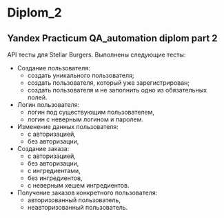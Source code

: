 # Diplom_2
## Yandex Practicum QA_automation diplom part 2
API тесты для Stellar Burgers. Выполнены следующие тесты:
* Создание пользователя:
  * создать уникального пользователя;
  * создать пользователя, который уже зарегистрирован;
  * создать пользователя и не заполнить одно из обязательных полей.
* Логин пользователя:
  * логин под существующим пользователем,
  * логин с неверным логином и паролем.
* Изменение данных пользователя:
  * с авторизацией,
  * без авторизации,
* Создание заказа:
  * с авторизацией,
  * без авторизации,
  * с ингредиентами,
  * без ингредиентов,
  * с неверным хешем ингредиентов.
* Получение заказов конкретного пользователя:
  * авторизованный пользователь,
  * неавторизованный пользователь.
